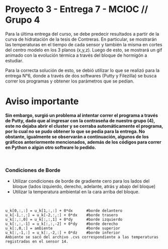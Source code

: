 # Proyecto 3 - Entrega 7 - MCIOC // Grupo 4
Para la última entrega del curso, se debe predecir resultados a partir de la curva de hidratación de la tesis de Contreras.
En particular, se mostrarán las temperaturas en el tiempo de cada sensor y también la misma en cortes del centro modelo en los 3 planos (x,y,z). Luego de esto, se mostrará un gif animado con la evolución térmica a través del bloque de hormigón a estudiar. 

Para la correcta solución de esto, se debió utilizar lo que se realizó para la entrega N°6, donde a través de dos softwares (Putty y Filezilla) se busca correr los programas y obtener los parámetros que se pedían. 

# **Aviso importante**
**Sin embargo, surgió un problema al intentar correr el programa a través de Putty, dado que al ingresar con la contraseña de nuestro grupo (4), este no dejaba abrir el cluster y se cerraba automáticamente el programa, por lo cual no se pudo obtener lo que se pedía para la entrega. No obstante, igualmente se observarán a continuación, algunos de los gráficos anteriormente mencionados, además de los códigos para correr en Python o algún otro software lo pedido.**

<br>


### Condiciones de Borde
- Utilizar condiciones de borde de gradiente cero para los lados del bloque (lados izquierdo, derecho, adelante, atrás y abajo del bloque)
- Utilizar la temperatura ambiental en la cara arriba del bloque. 

<br>

    u_k[0,:,:] = u_k[1,:,:] + 0*dx      #borde delantero
    u_k[-1,:,:] = u_k[-2,:,:] + 0*dx    #borde trasero
    u_k[:,:,0] = u_k[:,:,1] + 0*dy      #borde izquierdo
    u_k[:,:,-1] = u_k[:,:,-2] + 0*dy    #borde derecho
    u_k[:,0,:] = ambiente               #borde superior
    u_k[:,-1,:] = u_k[:,-2,:] + 0*dz    #borde inferior
    Ambiente se sacó del archivo .cvs correspondiente a las temperaturas registradas en el sensor 14.

 

